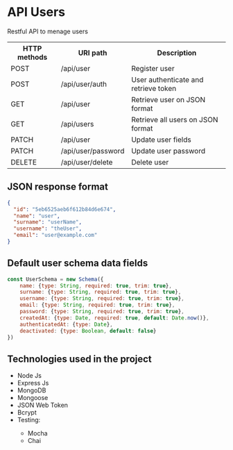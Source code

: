 # API Users

<p>Restful API to menage users</p>

<table>
    <tr>
        <th>HTTP methods</th>
        <th>URI path</th>
        <th>Description</th>
    </tr>
    <tr>
        <td>POST</td>
        <td>/api/user</td>
        <td>Register user</td>
    </tr>
    <tr>
        <td>POST</td>
        <td>/api/user/auth</td>
        <td>User authenticate and retrieve token</td>
    </tr>
    <tr>
        <td>GET</td>
        <td>/api/user</td>
        <td>Retrieve user on JSON format
        </td>
    </tr>
    <tr>
        <td>GET</td>
        <td>/api/users</td>
        <td>Retrieve all users on JSON format</td>
    </tr>
    <tr>
        <td>PATCH</td>
        <td>/api/user</td>
        <td>Update user fields</td>
    </tr>
    <tr>
        <td>PATCH</td>
        <td>/api/user/password</td>
        <td>Update user password</td>
    </tr>
    <tr>
        <td>DELETE</td>
        <td>/api/user/delete</td>
        <td>Delete user</td>
    </tr>
</table>

## JSON response format

```json
{
  "id": "5eb6525aeb6f612b84d6e674",
  "name": "user",
  "surname": "userName",
  "username": "theUser",
  "email": "user@example.com"
}
```
## Default user schema data fields

```js
const UserSchema = new Schema({
    name: {type: String, required: true, trim: true},
    surname: {type: String, required: true, trim: true},
    username: {type: String, required: true, trim: true},
    email: {type: String, required: true, trim: true},
    password: {type: String, required: true, trim: true},
    createdAt: {type: Date, required: true, default: Date.now()},
    authenticatedAt: {type: Date},
    deactivated: {type: Boolean, default: false}
})
```

## Technologies used in the project

<ul>
    <li>Node Js</li>
    <li>Express Js</li>
    <li>MongoDB</li>
    <li>Mongoose</li>
    <li>JSON Web Token</li>
    <li>Bcrypt</li>
    <li>Testing:</li>
    <ul>
        <li>Mocha</li>
        <li>Chai</li>
    </ul>
</ul>